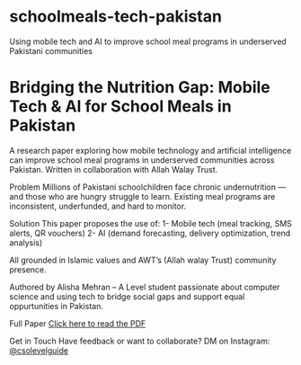 # schoolmeals-tech-pakistan
Using mobile tech and AI to improve school meal programs in underserved Pakistani communities
# Bridging the Nutrition Gap: Mobile Tech & AI for School Meals in Pakistan

A research paper exploring how mobile technology and artificial intelligence can improve school meal programs in underserved communities across Pakistan. Written in collaboration with Allah Walay Trust.

Problem
Millions of Pakistani schoolchildren face chronic undernutrition — and those who are hungry struggle to learn. Existing meal programs are inconsistent, underfunded, and hard to monitor.

Solution
This paper proposes the use of:
1- Mobile tech (meal tracking, SMS alerts, QR vouchers)
2- AI (demand forecasting, delivery optimization, trend analysis)

All grounded in Islamic values and AWT’s (Allah walay Trust) community presence.

Authored by
Alisha Mehran – A Level student passionate about computer science and using tech to bridge social gaps and support equal oppurtunities in Pakistan.

Full Paper
[Click here to read the PDF](file:///C:/Users/Lenovo/Documents/AlishaMehran_AWT_Paper.docx.pdf)

Get in Touch
Have feedback or want to collaborate? DM on Instagram: [@csolevelguide](https://instagram.com/csolevelguide)
